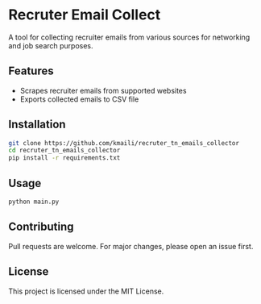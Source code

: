 # Recruter Email Collect

A tool for collecting recruiter emails from various sources for networking and job search purposes.

## Features

- Scrapes recruiter emails from supported websites
- Exports collected emails to CSV file

## Installation

```bash
git clone https://github.com/kmaili/recruter_tn_emails_collector
cd recruter_tn_emails_collector
pip install -r requirements.txt
```

## Usage

```bash
python main.py
```

## Contributing

Pull requests are welcome. For major changes, please open an issue first.

## License

This project is licensed under the MIT License.

